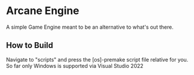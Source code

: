 # Arcane Engine

A simple Game Engine meant to be an alternative to what's out there.

## How to Build

Navigate to "scripts" and press the [os]-premake script file relative for you.
So far only Windows is supported via Visual Studio 2022